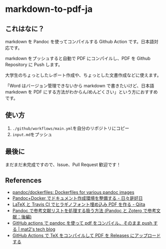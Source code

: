 # markdown-to-pdf-ja

## これはなに？

markdown を Pandoc を使ってコンパイルする Github Action です。日本語対応です。

markdown をプッシュすると自動で PDF にコンパイルし、PDF を Github Repository に Push します。

大学生のちょっとしたレポート作成や、ちょっとした文書作成などに使えます。

「Word はバージョン管理できないから markdown で書きたいけど、日本語 markdown を PDF にする方法がわからん/めんどくさい」という方におすすめです。

## 使い方

1. `./github/workflows/main.yml`を自分のリポジトリにコピー
1. `input.md`をプッシュ

## 最後に

まだまだ未完成ですので、Issue、Pull Request 歓迎です！

## References

- [pandoc/dockerfiles: Dockerfiles for various pandoc images](https://github.com/pandoc/dockerfiles)
- [Pandoc+Docker でドキュメント作成環境を整備する - 日々是好日](https://kcpoipoi.hatenablog.com/entry/2020/07/27/120438)
- [LaTeX と Travis CI でヒラギノフォント埋め込み PDF を作る - Qiita](https://qiita.com/yyu/items/e3451caa86779b94abe1)
- [Pandoc で参考文献リストを処理する扱う方法 (Pandoc と Zotero で参考文献：後編)](https://zenn.dev/sky_y/articles/pandoc-advent-2020-bib2)
- [GitHub actions で pandoc を使って pdf をコンパイル、そのまま push する | mat2's tech blog](https://mat2.net/posts/2020/01/09/github-actions-with-pandoc.html)
- [GitHub Actions で TeX をコンパイルして PDF を Releases にアップロードする](https://zenn.dev/ganariya/articles/platex-github-action)
